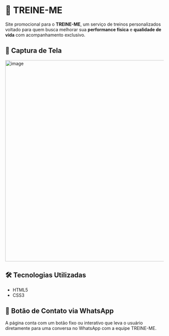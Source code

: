 # 💪 TREINE-ME

Site promocional para o **TREINE-ME**, um serviço de treinos personalizados voltado para quem busca melhorar sua **performance física** e **qualidade de vida** com acompanhamento exclusivo.

## 📸 Captura de Tela

<img width="1054" height="640" alt="image" src="https://github.com/user-attachments/assets/89f219ed-f269-4cda-a956-866ecad7da44" />

## 🛠️ Tecnologias Utilizadas

- HTML5
- CSS3

## 🔘 Botão de Contato via WhatsApp

A página conta com um botão fixo ou interativo que leva o usuário diretamente para uma conversa no WhatsApp com a equipe TREINE-ME.
